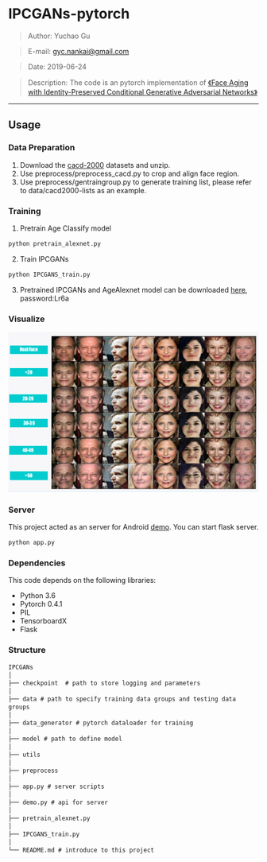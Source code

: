 # IPCGANs-pytorch

> Author: Yuchao Gu

> E-mail: gyc.nankai@gmail.com

> Date: 2019-06-24

> Description: The code is an pytorch implementation of [《Face Aging with Identity-Preserved Conditional Generative Adversarial Networks》](http://openaccess.thecvf.com/content_cvpr_2018/papers/Wang_Face_Aging_With_CVPR_2018_paper.pdf)


---

## Usage

### Data Preparation

1. Download the [cacd-2000](https://bcsiriuschen.github.io/CARC/) datasets and unzip.
2. Use preprocess/preprocess_cacd.py to crop and align face region.
3. Use preprocess/gentraingroup.py to generate training list, please refer to data/cacd2000-lists as an example.

### Training

1. Pretrain Age Classify model

``` python
python pretrain_alexnet.py
```

2. Train IPCGANs

``` python
python IPCGANS_train.py
```

3. Pretrained IPCGANs and AgeAlexnet model can be downloaded [here](https://pan.baidu.com/s/1a6YkVMmT1HcGvgX0YLO9kQ), password:Lr6a

### Visualize

![](./readmeDisplay/1.png)

### Server

This project acted as an server for Android [demo](https://github.com/guyuchao/IPCGANs-Android). You can start flask server.
``` python
python app.py 
```

### Dependencies

This code depends on the following libraries:

* Python 3.6
* Pytorch 0.4.1
* PIL
* TensorboardX
* Flask

### Structure
```
IPCGANs
│
├── checkpoint  # path to store logging and parameters
│ 
├── data # path to specify training data groups and testing data groups
│ 
├── data_generator # pytorch dataloader for training
│ 
├── model # path to define model
│ 
├── utils
│
├── preprocess
│  
├── app.py # server scripts
│
├── demo.py # api for server 
│  
├── pretrain_alexnet.py
│
├── IPCGANS_train.py 
│
└── README.md # introduce to this project
```



